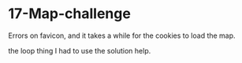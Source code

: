 # 17-Map-challenge
Errors on favicon, and it takes a while for the cookies to load the map. 

the loop thing I had to use the solution help.